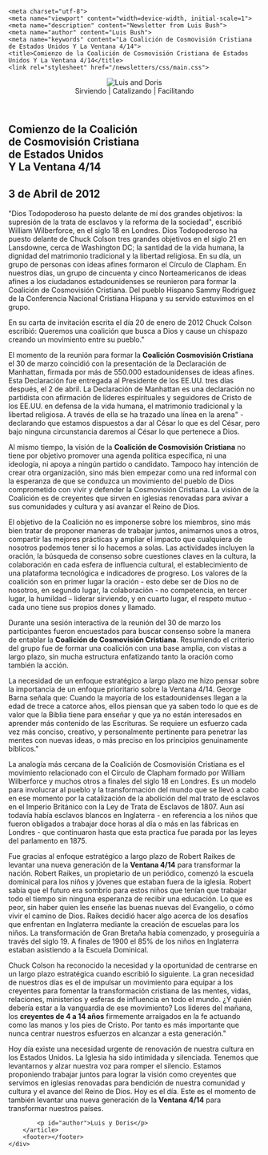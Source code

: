 <!DOCTYPE html>
<html lang="es">
<head>
	<link rel="apple-touch-icon" sizes="180x180" href="/apple-touch-icon.png">
	<link rel="icon" type="image/png" sizes="32x32" href="/favicon-32x32.png">
	<link rel="icon" type="image/png" sizes="16x16" href="/favicon-16x16.png">
	<link rel="icon" type="image/x-icon" href="/favicon.ico">
	<link rel="manifest" href="/site.webmanifest">
	<link rel="mask-icon" href="/safari-pinned-tab.svg" color="#5bbad5">
	<meta name="msapplication-TileColor" content="#da532c">
	<meta name="theme-color" content="#ffffff">

	<meta charset="utf-8">
	<meta name="viewport" content="width=device-width, initial-scale=1">
	<meta name="description" content="Newsletter from Luis Bush">
	<meta name="author" content="Luis Bush">
	<meta name="keywords" content="La Coalición de Cosmovisión Cristiana de Estados Unidos Y La Ventana 4/14">
	<title>Comienzo de la Coalición de Cosmovisión Cristiana de Estados Unidos Y La Ventana 4/14</title>
	<link rel="stylesheet" href="/newsletters/css/main.css">
</head>
<body>
	<div id="newsletter">
		<header>
			<figure>
				<img alt="Luis and Doris" src="/newsletters/images/luis-and-doris-300px.png">
				<figcaption style="font-weight: normal">Sirviendo | Catalizando | Facilitando</figcaption>
			</figure>
		</header>
		<article>
		    <h1>Comienzo de la Coalición<br> de Cosmovisión Cristiana<br> de Estados Unidos<br> Y La Ventana 4/14</h1>
			<h2 id="article-date"><time datetime="2012-04-03">3 de Abril de 2012</time></h2>
			<p id="first-paragraph">"Dios Todopoderoso ha puesto delante de mí dos grandes objetivos: la supresión de la trata de esclavos y la reforma de la sociedad", escribió William Wilberforce, en el siglo 18 en Londres. Dios Todopoderoso ha puesto delante de Chuck Colson tres grandes objetivos en el siglo  21 en Lansdowne, cerca de Washington DC; la santidad de la vida humana, la dignidad del matrimonio tradicional y la libertad religiosa. En su día, un grupo de personas con ideas afines formaron el Círculo de Clapham. En nuestros días, un grupo de cincuenta y cinco Norteamericanos de ideas afines a los ciudadanos estadounidenses se reunieron para formar la Coalición de Cosmovisión Cristiana. Del pueblo Hispano Sammy Rodriguez de la Conferencia Nacional Cristiana Hispana  y su servido estuvimos en el grupo.</p>
			<p>En su carta de invitación escrita el día 20 de enero de 2012 Chuck Colson escribió: Queremos una coalición que busca a Dios y cause un chispazo creando un movimiento entre su pueblo."</p>
			<p>El momento de la reunión para formar la <strong>Coalición Cosmovisión Cristiana</strong> el 30 de marzo coincidió con la presentación de la Declaración de Manhattan, firmada por más de 550.000 estadounidenses de ideas afines. Esta Declaración fue entregada al Presidente de los EE.UU. tres días después, el 2 de abril. La Declaración de Manhattan es una declaración no partidista con afirmación de líderes espirituales y seguidores de Cristo de los EE.UU. en defensa de la vida humana, el matrimonio tradicional y la libertad religiosa. A través de ella se ha trazado una línea en la arena" - declarando que estamos dispuestos a dar al César lo que es del César, pero bajo ninguna circunstancia daremos al César lo que pertenece a Dios.</p>
			<p>Al mismo tiempo, la visión de la <strong>Coalición de Cosmovisión Cristiana</strong> no tiene por objetivo promover una agenda política específica, ni una ideología, ni apoya a ningún partido o candidato. Tampoco hay intención de crear otra organización, sino más bien empezar como una red informal con la esperanza de que se conduzca un movimiento del pueblo de Dios comprometido con vivir y defender la Cosmovisión Cristiana. La visión de la Coalición es de creyentes  que sirven en iglesias renovadas para avivar a sus comunidades y cultura y así avanzar el Reino de Dios.</p>
			<p> El objetivo de la Coalición no es imponerse sobre los miembros, sino más bien tratar de proponer maneras de trabajar juntos, animarnos unos a otros, compartir las mejores prácticas y ampliar el impacto que cualquiera de nosotros podemos tener si lo hacemos a solas. Las actividades incluyen la oración, la búsqueda de consenso sobre cuestiones claves en la cultura, la colaboración en cada esfera de influencia cultural, el establecimiento de una plataforma tecnológica e indicadores de progreso. Los valores de la coalición son en primer lugar la oración - esto debe ser de Dios no de nosotros, en segundo lugar, la colaboración - no competencia, en tercer lugar, la humildad – liderar sirviendo, y en cuarto lugar, el respeto mutuo - cada uno tiene sus propios dones y llamado.</p>
			<p>Durante una sesión interactiva de la reunión del 30 de marzo los participantes fueron encuestados para  buscar consenso sobre la manera de entablar la <strong>Coalición de Cosmovisión Cristiana</strong>. Resumiendo el criterio del grupo fue de formar una coalición con una base amplia, con vistas a largo plazo, sin mucha estructura enfatizando tanto la oración como también la acción.</p>
			<p>La necesidad de un enfoque estratégico a largo plazo me hizo pensar sobre la importancia de un enfoque prioritario sobre la Ventana 4/14.  George Barna señala que: Cuando la mayoría de los estadounidenses llegan a la edad de trece a catorce años, ellos piensan que ya saben todo lo que es de valor que la Biblia tiene para enseñar y que ya no están interesados ​​en aprender más contenido de las Escrituras. Se requiere un esfuerzo cada vez más conciso, creativo, y personalmente pertinente para penetrar las mentes con nuevas ideas, o más preciso en los principios genuinamente bíblicos."</p>
			<p>La analogía más cercana de la Coalición de Cosmovisión Cristiana es el movimiento relacionado con el Círculo de Clapham formado por William Wilberforce y muchos otros a finales del siglo 18 en Londres. Es un modelo para involucrar al pueblo y la transformación del mundo que se llevó a cabo en ese momento por la catalización de la abolición del mal trato de esclavos en el Imperio Británico con la Ley de Trata de Esclavos de 1807. Aun así todavía había esclavos blancos en Inglaterra - en referencia a los niños que fueron obligados a trabajar doce horas al día o más en las fábricas en Londres - que continuaron hasta que esta practica fue parada por las leyes del parlamento en 1875.</p>
			<p> Fue gracias al enfoque estratégico a largo plazo de Robert Raikes de levantar una nueva generación de la <strong>Ventana 4/14</strong> para transformar la nación. Robert Raikes, un propietario de un periódico, comenzó la escuela dominical para los niños y jóvenes que estaban fuera de la iglesia.  Robert sabía que el futuro era sombrío para estos niños que tenían que trabajar todo el tiempo sin ninguna esperanza de recibir una educación.  Lo que es peor, sin haber quien les enseñe las buenas nuevas del Evangelio, o cómo vivir el camino de Dios. Raikes decidió hacer algo acerca de los desafíos que enfrentan en Inglaterra mediante la creación de escuelas para los niños. La transformación de Gran Bretaña había comenzado, y proseguiría a través del siglo 19.  A finales de 1900 el 85% de los niños en Inglaterra estaban asistiendo a la Escuela Dominical.</p>
			<p>Chuck Colson ha reconocido la necesidad y la oportunidad de centrarse en un largo plazo estratégica cuando escribió lo siguiente. La gran necesidad de nuestros días es el de impulsar un movimiento para equipar a los creyentes para fomentar la transformación cristiana de las mentes, vidas, relaciones, ministerios y esferas de influencia en todo el mundo. ¿Y quién debería estar a la vanguardia de ese movimiento? Los líderes del mañana, los <strong>creyentes de 4 a 14 años</strong> firmemente arraigados en la fe actuando como las manos y los pies de Cristo. Por tanto es más importante que nunca centrar nuestros esfuerzos en alcanzar a esta generación."</p>
			<p> Hoy día existe una necesidad urgente de renovación de nuestra cultura en los Estados Unidos. La Iglesia ha sido intimidada y silenciada. Tenemos que levantarnos y alzar nuestra voz para romper el silencio. Estamos proponiendo trabajar juntos para lograr la visión como creyentes que servimos en iglesias renovadas para bendición de nuestra comunidad y cultura y el avance del Reino de Dios. Hoy es el día. Este es el momento de también levantar una nueva generación de la <strong>Ventana 4/14</strong> para transformar nuestros países.</p>

			<p id="author">Luis y Doris</p>
		</article>
		<footer></footer>
	</div>
</body>
</html>
